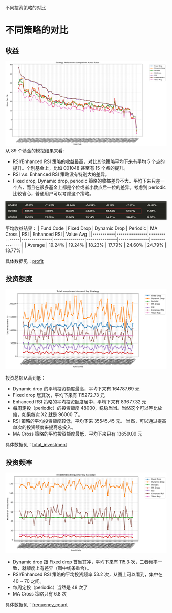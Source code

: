 不同投资策略的对比

# 不同策略的对比
## 收益
![profit](results/comparison/profit.png)
从 89 个基金的模拟结果来看:
- RSI/Enhanced RSI 策略的收益最高，对比其他策略平均下来有平均 5 个点的提升。个别基金上，比如 001048 甚至有 15 个点的提升。
- RSI v.s. Enhanced RSI 策略没有特别大的差异。
- Fixed drop, Dynamic drop, periodic 策略的收益差异不大。平均下来只差一个点，而且在很多基金上都是个位或者小数点后一位的差异。考虑到 periodic 比较省心，普通用户可以考虑这个策略。

![001048](results/static/001048.png)

平均收益结果：
| Fund Code | Fixed Drop | Dynamic Drop | Periodic | MA Cross | RSI | Enhanced RSI | Value Avg |
|-----------|---------------|---------------|---------------|---------------|---------------|---------------|---------------|
| Average | 19.24% | 19.24% | 18.23% | 17.79% | 24.60% | 24.79% | 13.77% |

具体数据见：[profit](results/comparison/profit.md)

## 投资额度
![total_investment](results/comparison/total_investment.png)

投资总额从高到低：
- Dynamic drop 的平均投资额度最高，平均下来有 164787.69 元
- Fixed drop 居其次，平均下来有 115272.73 元
- Enhanced RSI 策略的平均投资额度居中，平均下来有 83677.32 元
- 每周定投（periodic）的投资额度 48000，稳稳当当。当然这个可以等比放缩，如果每次 X2 就是 96000 了。
- RSI 策略的平均投资额度较低，平均下来 35545.45 元。 当然，可以通过提高单次的投资额度来提高总投入。
- MA Cross 策略的平均投资额度最低，平均下来只有 13659.09 元


具体数据见：[total_investment](results/comparison/total_investment.md)

## 投资频率
![frequency_count](results/comparison/frequency_count.png)
- Dynamic drop 跟 Fixed drop 首当其冲，平均下来有 115.3 次，二者频率一致，就额度上有差异（图中线条重合）。
- RSI/Enhanced RSI 策略的平均投资频率 53.2 次，从图上可以看到，集中在 40 ~ 70 之间。
- 每周定投（periodic）当然是 48 次了
- MA Cross 策略只有 6.8 次

具体数据见：[frequency_count](results/comparison/frequency_count.md)
